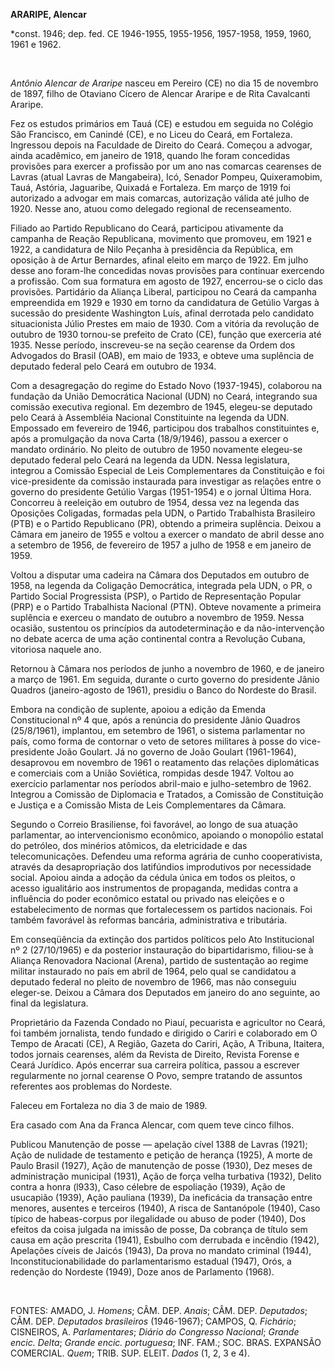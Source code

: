 **ARARIPE, Alencar**

\*const. 1946; dep. fed. CE 1946-1955, 1955-1956, 1957-1958, 1959, 1960,
1961 e 1962.

 

*Antônio Alencar de Araripe* nasceu em Pereiro (CE) no dia 15 de
novembro de 1897, filho de Otaviano Cícero de Alencar Araripe e de Rita
Cavalcanti Araripe.

Fez os estudos primários em Tauá (CE) e estudou em seguida no Colégio
São Francisco, em Canindé (CE), e no Liceu do Ceará, em Fortaleza.
Ingressou depois na Faculdade de Direito do Ceará. Começou a advogar,
ainda acadêmico, em janeiro de 1918, quando lhe foram concedidas
provisões para exercer a profissão por um ano nas comarcas cearenses de
Lavras (atual Lavras de Mangabeira), Icó, Senador Pompeu, Quixeramobim,
Tauá, Astória, Jaguaribe, Quixadá e Fortaleza. Em março de 1919 foi
autorizado a advogar em mais comarcas, autorização válida até julho de
1920. Nesse ano, atuou como delegado regional de recenseamento.

Filiado ao Partido Republicano do Ceará, participou ativamente da
campanha de Reação Republicana, movimento que promoveu, em 1921 e 1922,
a candidatura de Nilo Peçanha à presidência da República, em oposição à
de Artur Bernardes, afinal eleito em março de 1922. Em julho desse ano
foram-lhe concedidas novas provisões para continuar exercendo a
profissão. Com sua formatura em agosto de 1927, encerrou-se o ciclo das
provisões. Partidário da Aliança Liberal, participou no Ceará da
campanha empreendida em 1929 e 1930 em torno da candidatura de Getúlio
Vargas à sucessão do presidente Washington Luís, afinal derrotada pelo
candidato situacionista Júlio Prestes em maio de 1930. Com a vitória da
revolução de outubro de 1930 tornou-se prefeito de Crato (CE), função
que exerceria até 1935. Nesse período, inscreveu-se na seção cearense da
Ordem dos Advogados do Brasil (OAB), em maio de 1933, e obteve uma
suplência de deputado federal pelo Ceará em outubro de 1934.

Com a desagregação do regime do Estado Novo (1937-1945), colaborou na
fundação da União Democrática Nacional (UDN) no Ceará, integrando sua
comissão executiva regional. Em dezembro de 1945, elegeu-se deputado
pelo Ceará à Assembléia Nacional Constituinte na legenda da UDN.
Empossado em fevereiro de 1946, participou dos trabalhos constituintes
e, após a promulgação da nova Carta (18/9/1946), passou a exercer o
mandato ordinário. No pleito de outubro de 1950 novamente elegeu-se
deputado federal pelo Ceará na legenda da UDN. Nessa legislatura,
integrou a Comissão Especial de Leis Complementares da Constituição e
foi vice-presidente da comissão instaurada para investigar as relações
entre o governo do presidente Getúlio Vargas (1951-1954) e o jornal
Última Hora. Concorreu à reeleição em outubro de 1954, dessa vez na
legenda das Oposições Coligadas, formadas pela UDN, o Partido
Trabalhista Brasileiro (PTB) e o Partido Republicano (PR), obtendo a
primeira suplência. Deixou a Câmara em janeiro de 1955 e voltou a
exercer o mandato de abril desse ano a setembro de 1956, de fevereiro de
1957 a julho de 1958 e em janeiro de 1959.

Voltou a disputar uma cadeira na Câmara dos Deputados em outubro de
1958, na legenda da Coligação Democrática, integrada pela UDN, o PR, o
Partido Social Progressista (PSP), o Partido de Representação Popular
(PRP) e o Partido Trabalhista Nacional (PTN). Obteve novamente a
primeira suplência e exerceu o mandato de outubro a novembro de 1959.
Nessa ocasião, sustentou os princípios da autodeterminação e da
não-intervenção no debate acerca de uma ação continental contra a
Revolução Cubana, vitoriosa naquele ano.

Retornou à Câmara nos períodos de junho a novembro de 1960, e de janeiro
a março de 1961. Em seguida, durante o curto governo do presidente Jânio
Quadros (janeiro-agosto de 1961), presidiu o Banco do Nordeste do
Brasil.

Embora na condição de suplente, apoiou a edição da Emenda Constitucional
nº 4 que, após a renúncia do presidente Jânio Quadros (25/8/1961),
implantou, em setembro de 1961, o sistema parlamentar no país, como
forma de contornar o veto de setores militares à posse do
vice-presidente João Goulart. Já no governo de João Goulart (1961-1964),
desaprovou em novembro de 1961 o reatamento das relações diplomáticas e
comerciais com a União Soviética, rompidas desde 1947. Voltou ao
exercício parlamentar nos períodos abril-maio e julho-setembro de 1962.
Integrou a Comissão de Diplomacia e Tratados, a Comissão de Constituição
e Justiça e a Comissão Mista de Leis Complementares da Câmara.

Segundo o Correio Brasiliense, foi favorável, ao longo de sua atuação
parlamentar, ao intervencionismo econômico, apoiando o monopólio estatal
do petróleo, dos minérios atômicos, da eletricidade e das
telecomunicações. Defendeu uma reforma agrária de cunho cooperativista,
através da desapropriação dos latifúndios improdutivos por necessidade
social. Apoiou ainda a adoção da cédula única em todos os pleitos, o
acesso igualitário aos instrumentos de propaganda, medidas contra a
influência do poder econômico estatal ou privado nas eleições e o
estabelecimento de normas que fortalecessem os partidos nacionais. Foi
também favorável às reformas bancária, administrativa e tributária.

Em conseqüência da extinção dos partidos políticos pelo Ato
Institucional nº 2 (27/10/1965) e da posterior instauração do
bipartidarismo, filiou-se à Aliança Renovadora Nacional (Arena), partido
de sustentação ao regime militar instaurado no país em abril de 1964,
pelo qual se candidatou a deputado federal no pleito de novembro de
1966, mas não conseguiu eleger-se. Deixou a Câmara dos Deputados em
janeiro do ano seguinte, ao final da legislatura.

Proprietário da Fazenda Condado no Piauí, pecuarista e agricultor no
Ceará, foi também jornalista, tendo fundado e dirigido o Cariri e
colaborado em O Tempo de Aracati (CE), A Região, Gazeta do Cariri, Ação,
A Tribuna, Itaitera, todos jornais cearenses, além da Revista de
Direito, Revista Forense e Ceará Jurídico. Após encerrar sua carreira
política, passou a escrever regularmente no jornal cearense O Povo,
sempre tratando de assuntos referentes aos problemas do Nordeste.

Faleceu em Fortaleza no dia 3 de maio de 1989.

Era casado com Ana da Franca Alencar, com quem teve cinco filhos.

Publicou Manutenção de posse — apelação cível 1388 de Lavras (1921);
Ação de nulidade de testamento e petição de herança (1925), A morte de
Paulo Brasil (1927), Ação de manutenção de posse (1930), Dez meses de
administração municipal (1931), Ação de força velha turbativa (1932),
Delito contra a honra (l933), Caso célebre de espoliação (1939), Ação de
usucapião (1939), Ação pauliana (1939), Da ineficácia da transação entre
menores, ausentes e terceiros (1940), A risca de Santanópole (1940),
Caso típico de habeas-corpus por ilegalidade ou abuso de poder (1940),
Dos efeitos da coisa julgada na imissão de posse, Da cobrança de título
sem causa em ação prescrita (1941), Esbulho com derrubada e incêndio
(1942), Apelações cíveis de Jaicós (1943), Da prova no mandato criminal
(1944), Inconstitucionabilidade do parlamentarismo estadual (1947),
Orós, a redenção do Nordeste (1949), Doze anos de Parlamento (1968).

 

FONTES: AMADO, J. *Homens*; CÂM. DEP. *Anais*; CÂM. DEP. *Deputados*;
CÂM. DEP. *Deputados brasileiros* (1946-1967); CAMPOS, Q. *Fichário*;
CISNEIROS, A. *Parlamentares*; *Diário do Congresso Nacional*; *Grande
encic. Delta*; *Grande encic. portuguesa*; INF. FAM.; SOC. BRAS.
EXPANSÃO COMERCIAL. *Quem*; TRIB. SUP. ELEIT. *Dados* (1, 2, 3 e 4).

 
